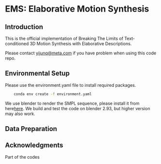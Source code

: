 # EMS: Elaborative Motion Synthesis
## Introduction
This is the official implementation of Breaking The Limits of Text-conditioned 3D Motion Synthesis with Elaborative Descriptions.

Please contact yijunq@meta.com if you have problem when using this code repo.
## Environmental Setup
Please use the environment.yaml file to install required packages.
```bash
    conda env create -f environment.yaml
```
We use blender to render the SMPL sequence, please install it from here[here](https://www.blender.org/download/releases/2-93/). We build and test the code on blender 2.93, but higher version may also work.
## Data Preparation

## Acknowledgments
Part of the codes 
